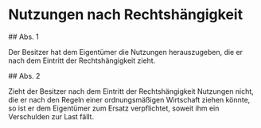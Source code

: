 # Nutzungen nach Rechtshängigkeit



\#\# Abs. 1

 Der Besitzer hat dem Eigentümer die Nutzungen herauszugeben, die er nach dem Eintritt der Rechtshängigkeit zieht.

\#\# Abs. 2

 Zieht der Besitzer nach dem Eintritt der Rechtshängigkeit Nutzungen nicht, die er nach den Regeln einer ordnungsmäßigen Wirtschaft ziehen könnte, so ist er dem Eigentümer zum Ersatz verpflichtet, soweit ihm ein Verschulden zur Last fällt. 

